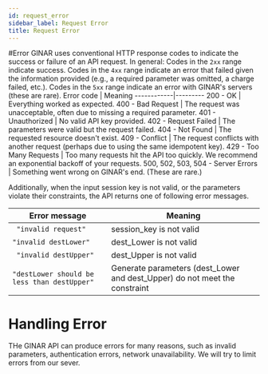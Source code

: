 ```yaml
---
id: request_error
sidebar_label: Request Error
title: Request Error
---
```

#Error
GINAR uses conventional HTTP response codes to indicate the success or failure of an API request. In general: Codes in the ``2xx`` range indicate success. Codes in the ``4xx`` range indicate an error that failed given the information provided (e.g., a required parameter was omitted, a charge failed, etc.). Codes in the ``5xx`` range indicate an error with GINAR's servers (these are rare).
 Error code | Meaning 
------------|---------
200 - OK     |    Everything worked as expected. 
400 - Bad Request    |    The request was unacceptable, often due to missing a required parameter.
401 - Unauthorized    |    No valid API key provided.
402 - Request Failed   |   The parameters were valid but the request failed. 
404 - Not Found   |   The requested resource doesn't exist.
409 - Conflict  |   The request conflicts with another request (perhaps due to using the same idempotent key). 
429 - Too Many Requests   |    Too many requests hit the API too quickly. We recommend an exponential backoff of your requests. 
500, 502, 503, 504 - Server Errors   |    Something went wrong on GINAR's end. (These are rare.)

Additionally, when the input session key is not valid, or the parameters violate their constraints, the API returns one of following error messages.

 Error message | Meaning 
-------------------|---------
``` "invalid request"```    |    session_key is not valid 
```"invalid destLower"```   |    dest_Lower is not valid
``` "invalid destUpper"```   |    dest_Upper is not valid
```"destLower should be less than destUpper"```  |  Generate parameters (dest_Lower and dest_Upper) do not meet the constraint

# Handling Error
THe GINAR API can produce errors for many reasons, such as invalid parameters, authentication errors, network unavailability.
We will try to limit errors from our sever.